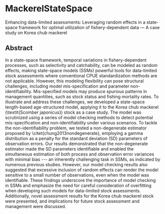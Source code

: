 # MackerelStateSpace
Enhancing data-limited assessments: Leveraging random effects in a state-space framework for optimal utilization of fishery-dependent data — A case study on Korea chub mackerel

## Abstract

In a state-space framework, temporal variations in fishery-dependent processes, such as selectivity and catchability, can be modeled as random effects, making state-space models (SSMs) powerful tools for data-limited stock assessments where conventional CPUE standardization methods are not applicable. However, this modeling flexibility can pose structural challenges, including model mis-specification and parameter non-identifiability. Mis-specified models may produce spurious patterns in management quantities, such as stock status and fishing mortality rates. To illustrate and address these challenges, we developed a state-space length-based age-structured model, applying it to the Korea chub mackerel (\textit{Scomber japonicus}) stock as a case study. The model was scrutinized using a series of model checking methods to detect potential mis-specification and non-identifiability under various scenarios. To tackle the non-identifiability problem, we tested a non-degenerate estimator proposed by \citet{chung2013nondegenerate}, employing a gamma distribution as a penalty for the standard deviation (SD) parameters of observation errors. Our results demonstrated that the non-degenerate estimator made the SD parameters identifiable and enabled the simultaneous estimation of both process and observation error variances with minimal bias --- an inherently challenging task in SSMs, as indicated by numerous previous studies. However, our model checking results also suggested that excessive inclusion of random effects can render the model sensitive to a small number of observations, even when the model was identifiable. These findings underscore the importance of model checking in SSMs and emphasize the need for careful consideration of overfitting when developing such models for data-limited stock assessments. Additionally, novel assessment results for the Korea chub mackerel stock were presented, and implications for future stock assessment and management were discussed.




